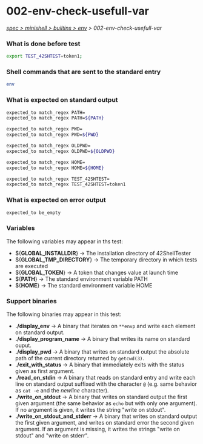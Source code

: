 # 002-env-check-usefull-var

*[spec > minishell > builtins > env](..) > 002-env-check-usefull-var*

### What is done before test

```bash
export TEST_42SHTEST=token1;

```

### Shell commands that are sent to the standard entry

```bash
env
```

### What is expected on standard output

```bash
expected_to match_regex PATH=
expected_to match_regex PATH=${PATH}

expected_to match_regex PWD=
expected_to match_regex PWD=${PWD}

expected_to match_regex OLDPWD=
expected_to match_regex OLDPWD=${OLDPWD}

expected_to match_regex HOME=
expected_to match_regex HOME=${HOME}

expected_to match_regex TEST_42SHTEST=
expected_to match_regex TEST_42SHTEST=token1

```

### What is expected on error output

```bash
expected_to be_empty
```

### Variables

The following variables may appear in ths test:

* ${**GLOBAL_INSTALLDIR**} -> The installation directory of 42ShellTester
* ${**GLOBAL_TMP_DIRECTORY**} -> The temporary directory in which tests are executed
* ${**GLOBAL_TOKEN**} -> A token that changes value at launch time
* ${**PATH**} -> The standard environment variable PATH
* ${**HOME**} -> The standard environment variable HOME
### Support binaries

The following binaries may appear in this test:


* **./display_env** -> A binary that iterates on `**envp` and write each element on standard output.
* **./display_program_name** -> A binary that writes its name on standard ouput.
* **./display_pwd** -> A binary that writes on standard output the absolute path of the current directory returned by `getcwd(3)`.
* **./exit_with_status** -> A binary that immediately exits with the status given as first argument.
* **./read_on_stdin** -> A binary that reads on standard entry and write each line on standard output suffixed with the character `@` (e.g. same behavior as `cat -e` and the *newline* character).
* **./write_on_stdout** -> A binary that writes on standard output the first given argument (the same behavior as `echo` but with only one argument). If no argument is given, it writes the string "write on stdout".
* **./write_on_stdout_and_stderr** -> A binary that writes on standard output the first given argument, and writes on standard error the second given argument. If an argument is missing, it writes the strings "write on stdout" and "write on stderr".
